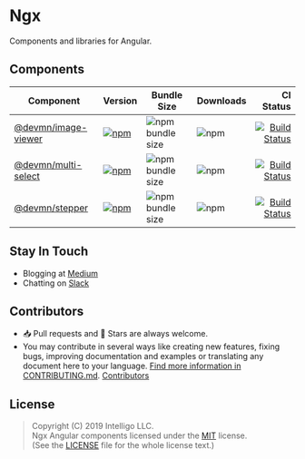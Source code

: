 # Ngx

Components and libraries for Angular.

## Components

Component           | Version | Bundle Size | Downloads | CI Status 
------------------- | ----------------------------------------------------------------------------------------------------------------- | --------- | --------- | -----:
[@devmn/image-viewer](https://github.com/intelligo-mn/ngx/tree/master/projects/image-viewer) | [![npm](https://img.shields.io/npm/v/@devmn/image-viewer)](https://www.npmjs.com/package/@devmn/image-viewer) | ![npm bundle size](https://img.shields.io/bundlephobia/minzip/@devmn/image-viewer) | ![npm](https://img.shields.io/npm/dt/@devmn/image-viewer) | [![Build Status](https://github.com/intelligo-mn/ngx/workflows/image-viewer/badge.svg)](https://github.com/intelligo-mn/ngx/actions?workflow=image-viewer)
[@devmn/multi-select](https://github.com/intelligo-mn/ngx/tree/master/projects/multi-select) | [![npm](https://img.shields.io/npm/v/@devmn/multi-select)](https://www.npmjs.com/package/@devmn/multi-select) | ![npm bundle size](https://img.shields.io/bundlephobia/minzip/@devmn/multi-select) | ![npm](https://img.shields.io/npm/dt/@devmn/multi-select) | [![Build Status](https://github.com/intelligo-mn/ngx/workflows/multi-select/badge.svg)](https://github.com/intelligo-mn/ngx/actions?workflow=multi-select)
[@devmn/stepper](https://github.com/intelligo-mn/ngx/tree/master/projects/stepper)      | [![npm](https://img.shields.io/npm/v/@devmn/stepper)](https://www.npmjs.com/package/@devmn/stepper) | ![npm bundle size](https://img.shields.io/bundlephobia/minzip/@devmn/stepper) | ![npm](https://img.shields.io/npm/dt/@devmn/stepper) | [![Build Status](https://github.com/intelligo-mn/ngx/workflows/stepper/badge.svg)](https://github.com/intelligo-mn/ngx/actions?workflow=stepper)

## Stay In Touch

- Blogging at [Medium](https://medium.com/intelligo-mn)
- Chatting on [Slack](https://slack.intelligo.systems/)

## Contributors

- 📥 Pull requests and 🌟 Stars are always welcome. 
- You may contribute in several ways like creating new features, fixing bugs, improving documentation and examples
or translating any document here to your language. [Find more information in CONTRIBUTING.md](CONTRIBUTING.md).
<a href="https://github.com/intelligo-mn/ngx/graphs/contributors">Contributors</a>

## License

> Copyright (C) 2019 Intelligo LLC.<br>
> Ngx Angular components licensed under the [MIT](./LICENSE) license.<br>
> (See the [LICENSE](./LICENSE) file for the whole license text.)
